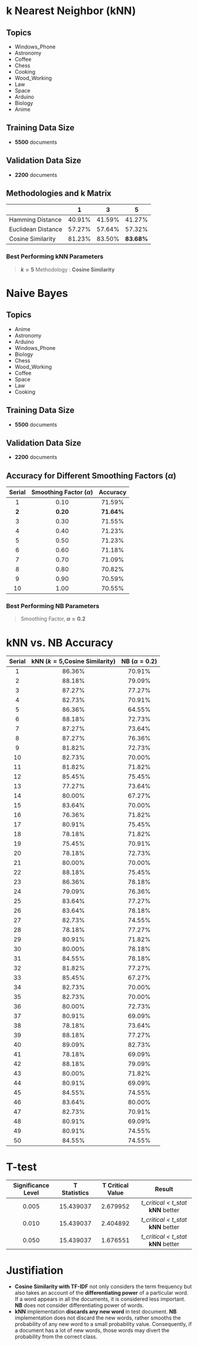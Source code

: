 # k Nearest Neighbor (kNN)

## Topics
- Windows_Phone
- Astronomy
- Coffee
- Chess
- Cooking
- Wood_Working
- Law
- Space
- Arduino
- Biology
- Anime

## Training Data Size
- **$5500$** documents

## Validation Data Size
- **$2200$** documents

## Methodologies and k Matrix
|    | 1 | 3 | 5 |
|  --- | --- | --- | --- |
| Hamming Distance | 40.91% | 41.59% | 41.27% | 
| Euclidean Distance | 57.27% | 57.64% | 57.32% | 
| Cosine Similarity | 81.23% | 83.50% | **83.68%** | 

### Best Performing kNN Parameters
> **$k = 5$** 
Methodology : **Cosine Similarity**

# Naive Bayes

## Topics
- Anime
- Astronomy
- Arduino
- Windows_Phone
- Biology
- Chess
- Wood_Working
- Coffee
- Space
- Law
- Cooking

## Training Data Size
- **$5500$** documents

## Validation Data Size
- **$2200$** documents

## Accuracy for Different Smoothing Factors ($\alpha$)

| Serial | Smoothing Factor ($\alpha$) | Accuracy |
| :---:  | :---: | :---:    |
| 1      | 0.10  | 71.59%   |
| **2**      | **0.20**  | **71.64%**|
| 3      | 0.30  | 71.55%   |
| 4      | 0.40  | 71.23%   |
| 5      | 0.50  | 71.23%   |
| 6      | 0.60  | 71.18%   |
| 7      | 0.70  | 71.09%   |
| 8      | 0.80  | 70.82%   |
| 9      | 0.90  | 70.59%   |
| 10     | 1.00  | 70.55%   |

### Best Performing NB Parameters
> Smoothing Factor, **$\alpha = 0.2$**

# kNN vs. NB Accuracy

| Serial | kNN ($k=5$,Cosine Similarity)   | NB ($\alpha = 0.2$)    |
| :---:  | :---: | :---: |
| 1 | 86.36% | 70.91% |
| 2 | 88.18% | 79.09% |
| 3 | 87.27% | 77.27% |
| 4 | 82.73% | 70.91% |
| 5 | 86.36% | 64.55% |
| 6 | 88.18% | 72.73% |
| 7 | 87.27% | 73.64% |
| 8 | 87.27% | 76.36% |
| 9 | 81.82% | 72.73% |
| 10 | 82.73% | 70.00% |
| 11 | 81.82% | 71.82% |
| 12 | 85.45% | 75.45% |
| 13 | 77.27% | 73.64% |
| 14 | 80.00% | 67.27% |
| 15 | 83.64% | 70.00% |
| 16 | 76.36% | 71.82% |
| 17 | 80.91% | 75.45% |
| 18 | 78.18% | 71.82% |
| 19 | 75.45% | 70.91% |
| 20 | 78.18% | 72.73% |
| 21 | 80.00% | 70.00% |
| 22 | 88.18% | 75.45% |
| 23 | 86.36% | 78.18% |
| 24 | 79.09% | 76.36% |
| 25 | 83.64% | 77.27% |
| 26 | 83.64% | 78.18% |
| 27 | 82.73% | 74.55% |
| 28 | 78.18% | 77.27% |
| 29 | 80.91% | 71.82% |
| 30 | 80.00% | 78.18% |
| 31 | 84.55% | 78.18% |
| 32 | 81.82% | 77.27% |
| 33 | 85.45% | 67.27% |
| 34 | 82.73% | 70.00% |
| 35 | 82.73% | 70.00% |
| 36 | 80.00% | 72.73% |
| 37 | 80.91% | 69.09% |
| 38 | 78.18% | 73.64% |
| 39 | 88.18% | 77.27% |
| 40 | 89.09% | 82.73% |
| 41 | 78.18% | 69.09% |
| 42 | 88.18% | 79.09% |
| 43 | 80.00% | 71.82% |
| 44 | 80.91% | 69.09% |
| 45 | 84.55% | 74.55% |
| 46 | 83.64% | 80.00% |
| 47 | 82.73% | 70.91% |
| 48 | 80.91% | 69.09% |
| 49 | 80.91% | 74.55% |
| 50 | 84.55% | 74.55% |

# T-test

| Significance Level  | T Statistics | T Critical Value | Result |
| :---:  | :---: | :---: | :---: |
| 0.005 | 15.439037 | 2.679952 | *t_critical < t_stat* **kNN** better |
| 0.010 | 15.439037 | 2.404892 | *t_critical < t_stat* **kNN** better |
| 0.050 | 15.439037 | 1.676551 | *t_critical < t_stat* **kNN** better |

# Justifiation
- **Cosine Similarity with TF-IDF** not only considers the term frequency but also takes an account of the **differentiating power** of a particular word. If a word appears in all the documents, it is considered less important.
**NB** does not consider differentiating power of words.
- **kNN** implementation **discards any new word** in test document.
**NB** implementation does not discard the new words, rather smooths the probability of any new word to a small probability value. Consequently, if a document has a lot of new words, those words may divert the probability from the correct class.


